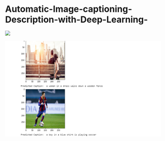 # Automatic-Image-captioning-Description-with-Deep-Learning-

![](https://miro.medium.com/max/1400/1*UOThCj27n-ZnGM5BOrTrmg.jpeg)




![](https://github.com/Kaif10/Automatic-Image-captioning-Description-with-Deep-Learning-/blob/main/outputs.png)
